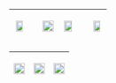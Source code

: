 

| <div align="center"><img src="https://nathanyor.io/spinning-ball.webp#center" width="75%" height="75%" /></div> | | <p align="center"><img src="https://github-readme-stats.vercel.app/api/top-langs/?username=Nathan-Yorio&layout=compact&theme=vue-dark&langs_count=6" width="100%"></p> | <p align="center"><img src="https://github-readme-streak-stats.herokuapp.com/?user=Nathan-Yorio&theme=vue-dark&hide_border=false" width="82%"></p> |  | <div align="center"><img src="https://nathanyor.io/spinning-ball.webp#center" width="75%" height="75%" /></div> | 
| ----- | ----- | ----- | ----- | ----- | ----- | 

| <p align="center"><img src="https://github-readme-stats.vercel.app/api/pin/?username=Nathan-Yorio&repo=Small-Shell-Scripts&theme=vue-dark&hide_border=false" width="100%"></p> | <p align="center"><img src="https://github-readme-stats.vercel.app/api/pin/?username=Nathan-Yorio&repo=ova_to_qcow2&theme=vue-dark&hide_border=false" width="100%"></p> | <p align="center"><img src="https://github-readme-stats.vercel.app/api/pin/?username=Nathan-Yorio&repo=Obs-VaultAttachMerge&theme=vue-dark&hide_border=false" width="100%"></p> |
| --- | --- | --- |




<!--- 
https://github.com/anuraghazra/github-readme-stats/blob/master/themes/README.md
https://github.com/anuraghazra/github-readme-stats

  <img src="https://github-readme-stats.vercel.app/api?username=Nathan-Yorio&theme=cobalt&show_icons=true&hide_border=false&include_all_commits=true&count_private=true" width="33%">

--->
